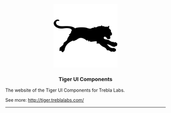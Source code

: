 <!-- PROJECT LOGO -->
<p align="center">
  <a href="http://tiger.treblalabs.com">
    <img src="https://raw.githubusercontent.com/TreblaLabs/tiger/master/assets/img/monochromatic/black/tiger.png" width="200px" alt="Tiger brand">
  </a>

  <h3 align="center">Tiger UI Components</h3>
</p>

The website of the Tiger UI Components for Trebla Labs.

See more: http://tiger.treblalabs.com/

----

